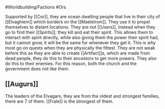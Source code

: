 #Worldbuilding/Factions #Ors 

Supported by [[Cor]], they are ocean dwelling people that live in their city of [[Elvaghiem]] which borders on the [[Maelstrom]]. They use it to propel themselves to distant locations. They are not [[Users]], instead when they go to find their [[Spirits]], they kill and eat their spirit. This allows them to interact with spirit directly, while also giving them the power their spirit had, but it cannot grow, it will be the same for whenever they get it. This is why most go on quests when they are physically the fittest. They are not weak before this as they are able to create [[Artifact]]s, which are made from dead people, they do this to their ancestors to get more powers. They also do this to their enemies. For this reason, both the church and the government does not like them. 

## [[Augurs]] 

The leaders of the Elvagars, they are from the oldest and strongest families, there are 7 of them. [[Frale]] is the strongest of them.  